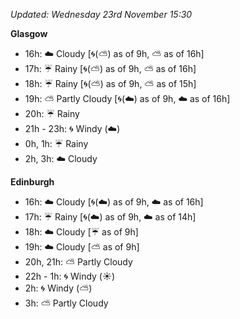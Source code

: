*Updated: Wednesday 23rd November 15:30*

**Glasgow**

* 16h: :cloud: Cloudy [:cyclone:(:partly_sunny:) as of 9h, :partly_sunny: as of 16h]
* 17h: :umbrella: Rainy [:cyclone:(:partly_sunny:) as of 9h, :partly_sunny: as of 16h]
* 18h: :umbrella: Rainy [:cyclone:(:partly_sunny:) as of 9h, :partly_sunny: as of 15h]
* 19h: :partly_sunny: Partly Cloudy [:cyclone:(:cloud:) as of 9h, :cloud: as of 16h]
* 20h: :umbrella: Rainy
* 21h - 23h: :cyclone: Windy (:cloud:)
* 0h, 1h: :umbrella: Rainy
* 2h, 3h: :cloud: Cloudy

**Edinburgh**

* 16h: :cloud: Cloudy [:cyclone:(:cloud:) as of 9h, :cloud: as of 16h]
* 17h: :umbrella: Rainy [:cyclone:(:cloud:) as of 9h, :cloud: as of 14h]
* 18h: :cloud: Cloudy [:umbrella: as of 9h]
* 19h: :cloud: Cloudy [:partly_sunny: as of 9h]
* 20h, 21h: :partly_sunny: Partly Cloudy
* 22h - 1h: :cyclone: Windy (:sunny:)
* 2h: :cyclone: Windy (:partly_sunny:)
* 3h: :partly_sunny: Partly Cloudy
